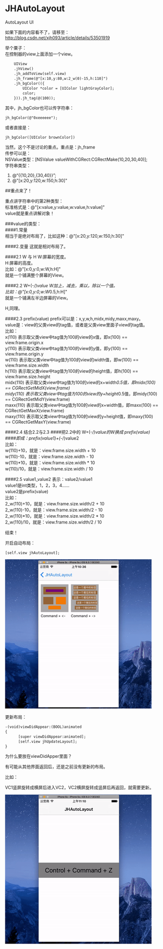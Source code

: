 # JHAutoLayout
AutoLayout UI

如果下面的内容看不了，请移至：http://blog.csdn.net/xjh093/article/details/53501919

举个粟子：<br>
在控制器的view上面添加一个view。<br>
```objc
    UIView
    .jhView()
    .jh_addToView(self.view)
    .jh_frame(@"[x:10,y:80,w:2_w(0)-15,h:110]")
    .jh_bgColor(({
        UIColor *color = [UIColor lightGrayColor];
        color;
    })).jh_tag(@(100));
```
其中，jh_bgColor也可以传字符串：<br>
```objc
jh_bgColor(@"0xeeeeee");
```
或者直接是：<br>
```objc
jh_bgColor([UIColor brownColor])
```
当然，这个不是讨论的重点。重点是：jh_frame <br>
传参可以是：<br>
NSValue类型：[NSValue valueWithCGRect:CGRectMake(10,20,30,40)]; <br>
字符串类型：  <br>
1. @“{{10,20},{30,40}}”; <br>
2. @"[x:20,y:120,w:150,h:30]"


##重点来了！

重点讲字符串中的第2种类型：<br>
标准格式是：@"[x:value,y:value,w:value,h:value]"<br>
value就是重点讲解对象！

###value的类型：<br>
####1.常量<br>
相当于是绝对布局了，比如这种：@"[x:20,y:120,w:150,h:30]"

####2.变量
这就是相对布局了。

####2.1 W 与 H
W:屏幕的宽度。<br>
H:屏幕的高度。<br>
比如：@"[x:0,y:0,w:W,h:H]"<br>
就是一个铺满整个屏幕的View。

####2.2 W+(-*/)value
W加上，减去，乘以，除以一个值。<br>
比如：@"[x:0,y:0,w:W*0.5,h:H]"<br>
就是一个铺满左半边屏幕的View。

H,同理。

####2.3 prefix(value)
prefix可以是：x,y,w,h,midx,midy,maxx,maxy。<br>
value是：view的父类view的tag值，或者是父类view里面子view的tag值。<br>
比如：<br>
x(110) 表示取父类view中tag值为100的view的x值，即x(100) == view.frame.origin.x <br>
y(110) 表示取父类view中tag值为100的view的y值，即y(100) == view.frame.origin.y <br>
w(110) 表示取父类view中tag值为100的view的width值，即w(100) == view.frame.size.width <br>
h(110) 表示取父类view中tag值为100的view的height值，即h(100) == view.frame.size.height <br>
midx(110) 表示取父类view中tag值为100的view的x+width*0.5值，即midx(100) == CGRectGetMidX(view.frame) <br>
midy(110) 表示取父类view中tag值为100的view的y+height*0.5值，即midy(100) == CGRectGetMidY(view.frame) <br>
maxx(110) 表示取父类view中tag值为100的view的x+width值，即maxx(100) == CGRectGetMaxX(view.frame) <br>
maxy(110) 表示取父类view中tag值为100的view的y+height值，即maxy(100) == CGRectGetMaxY(view.frame) <br>

####2.4 结合2.2与2.3
####把2.2中的 W+(-*/)value的W换成 prefix(value) <br>
####即成：prefix(value1)+(-*/)value2 <br>
比如： <br>
w(110)+10，就是：view.frame.size.width + 10 <br>
w(110)-10，就是：view.frame.size.width - 10 <br>
w(110)*10，就是：view.frame.size.width * 10 <br>
w(110)/10，就是：view.frame.size.width / 10 <br>

####2.5 value1_value2
表示：value2/value1 <br>
value1是int类型，1，2，3，4...... <br>
value2是prefix(value) <br>
比如：<br>
2_w(110)+10，就是：view.frame.size.width/2 + 10 <br>
2_w(110)-10，就是：view.frame.size.width/2 - 10 <br>
2_w(110)*10，就是：view.frame.size.width/2 * 10 <br>
2_w(110)/10，就是：view.frame.size.width/2 / 10 <br>

结束！

开启自动布局：
```objc
[self.view jhAutoLayout];
```

![image](https://github.com/xjh093/JHAutoLayout/blob/master/1.gif)

更新布局：
```objc
-(void)viewDidAppear:(BOOL)animated  
{ 
      [super viewDidAppear:animated]; 
      [self.view jhUpdateLayout];  
} 
```
为什么要放在viewDidApper里面？

有可能从其他界面返回后，还是之前没有更新的布局。

比如：

VC1竖屏旋转成横屏后进入VC2，VC2横屏旋转成竖屏后再返回，就需要更新。

![image](https://github.com/xjh093/JHAutoLayout/blob/master/2.gif)


